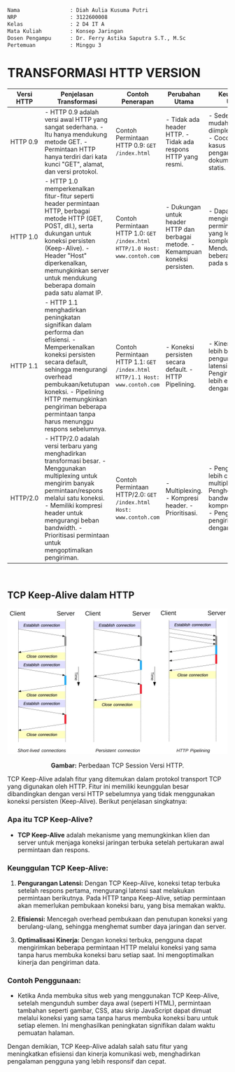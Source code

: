     Nama		        : Diah Aulia Kusuma Putri
    NRP		            : 3122600008
    Kelas		        : 2 D4 IT A
    Mata Kuliah	        : Konsep Jaringan
    Dosen Pengampu	    : Dr. Ferry Astika Saputra S.T., M.Sc
    Pertemuan           : Minggu 3

# TRANSFORMASI HTTP VERSION

| Versi HTTP | Penjelasan Transformasi                                                                                                                                                                                                                                                                          | Contoh Penerapan                                                            | Perubahan Utama                                                                  | Keunggulan Utama                                                                                                                                    |
| ---------- | ------------------------------------------------------------------------------------------------------------------------------------------------------------------------------------------------------------------------------------------------------------------------------------------------ | --------------------------------------------------------------------------- | -------------------------------------------------------------------------------- | --------------------------------------------------------------------------------------------------------------------------------------------------- |
| HTTP 0.9   | - HTTP 0.9 adalah versi awal HTTP yang sangat sederhana. - Itu hanya mendukung metode GET. - Permintaan HTTP hanya terdiri dari kata kunci "GET", alamat, dan versi protokol.                                                                                                                    | Contoh Permintaan HTTP 0.9: `GET /index.html`                               | - Tidak ada header HTTP. - Tidak ada respons HTTP yang resmi.                    | - Sederhana dan mudah diimplementasikan. - Cocok untuk kasus pengambilan dokumen teks statis.                                                       |
| HTTP 1.0   | - HTTP 1.0 memperkenalkan fitur-fitur seperti header permintaan HTTP, berbagai metode HTTP (GET, POST, dll.), serta dukungan untuk koneksi persisten (Keep-Alive). - Header "Host" diperkenalkan, memungkinkan server untuk mendukung beberapa domain pada satu alamat IP.                       | Contoh Permintaan HTTP 1.0: `GET /index.html HTTP/1.0 Host: www.contoh.com` | - Dukungan untuk header HTTP dan berbagai metode. - Kemampuan koneksi persisten. | - Dapat mengirimkan permintaan HTTP yang lebih kompleks. - Mendukung beberapa domain pada satu server.                                              |
| HTTP 1.1   | - HTTP 1.1 menghadirkan peningkatan signifikan dalam performa dan efisiensi. - Memperkenalkan koneksi persisten secara default, sehingga mengurangi overhead pembukaan/ketutupan koneksi. - Pipelining HTTP memungkinkan pengiriman beberapa permintaan tanpa harus menunggu respons sebelumnya. | Contoh Permintaan HTTP 1.1: `GET /index.html HTTP/1.1 Host: www.contoh.com` | - Koneksi persisten secara default. - HTTP Pipelining.                           | - Kinerja yang lebih baik melalui pengurangan latensi. - Pengiriman yang lebih efisien dengan pipelining.                                           |
| HTTP/2.0   | - HTTP/2.0 adalah versi terbaru yang menghadirkan transformasi besar. - Menggunakan multiplexing untuk mengirim banyak permintaan/respons melalui satu koneksi. - Memiliki kompresi header untuk mengurangi beban bandwidth. - Prioritisasi permintaan untuk mengoptimalkan pengiriman.          | Contoh Permintaan HTTP/2.0: `GET /index.html Host: www.contoh.com`          | - Multiplexing. - Kompresi header. - Prioritisasi.                               | - Pengiriman yang lebih cepat melalui multiplexing. - Penghematan bandwidth dengan kompresi header. - Pengoptimalan pengiriman dengan prioritisasi. |

<br/>

## TCP Keep-Alive dalam HTTP

<div align="center">
<img src="./assests/http-connection.jpg">
<p><strong>Gambar:</strong> Perbedaan TCP Session Versi HTTP.</p>
</div>

TCP Keep-Alive adalah fitur yang ditemukan dalam protokol transport TCP yang digunakan oleh HTTP. Fitur ini memiliki keunggulan besar dibandingkan dengan versi HTTP sebelumnya yang tidak menggunakan koneksi persisten (Keep-Alive). Berikut penjelasan singkatnya:

### Apa itu TCP Keep-Alive?

- **TCP Keep-Alive** adalah mekanisme yang memungkinkan klien dan server untuk menjaga koneksi jaringan terbuka setelah pertukaran awal permintaan dan respons.

### Keunggulan TCP Keep-Alive:

1. **Pengurangan Latensi:** Dengan TCP Keep-Alive, koneksi tetap terbuka setelah respons pertama, mengurangi latensi saat melakukan permintaan berikutnya. Pada HTTP tanpa Keep-Alive, setiap permintaan akan memerlukan pembukaan koneksi baru, yang bisa memakan waktu.

2. **Efisiensi:** Mencegah overhead pembukaan dan penutupan koneksi yang berulang-ulang, sehingga menghemat sumber daya jaringan dan server.

3. **Optimalisasi Kinerja:** Dengan koneksi terbuka, pengguna dapat mengirimkan beberapa permintaan HTTP melalui koneksi yang sama tanpa harus membuka koneksi baru setiap saat. Ini mengoptimalkan kinerja dan pengiriman data.

### Contoh Penggunaan:

- Ketika Anda membuka situs web yang menggunakan TCP Keep-Alive, setelah mengunduh sumber daya awal (seperti HTML), permintaan tambahan seperti gambar, CSS, atau skrip JavaScript dapat dimuat melalui koneksi yang sama tanpa harus membuka koneksi baru untuk setiap elemen. Ini menghasilkan peningkatan signifikan dalam waktu pemuatan halaman.

Dengan demikian, TCP Keep-Alive adalah salah satu fitur yang meningkatkan efisiensi dan kinerja komunikasi web, menghadirkan pengalaman pengguna yang lebih responsif dan cepat.
